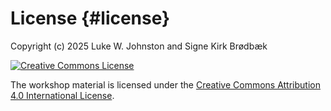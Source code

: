 # License {#license}

Copyright (c) 2025 Luke W. Johnston and Signe Kirk Brødbæk

<a rel="license" href="https://creativecommons.org/licenses/by/4.0/"><img src="https://i.creativecommons.org/l/by/4.0/88x31.png" alt="Creative Commons License" style="border-width:0"/></a>

The workshop material is licensed under the [Creative Commons Attribution
4.0 International License](https://creativecommons.org/licenses/by/4.0/).
